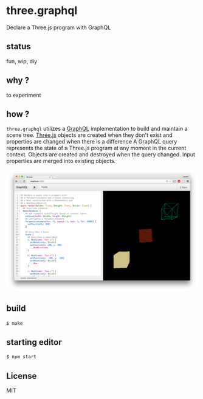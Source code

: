 three.graphql
=============

Declare a Three.js program with GraphQL

## status

fun, wip, diy

## why ?

to experiment

## how ?

`three.graphql` utilizes a
[GraphQL](https://github.com/graphql/graphiql) implementation to build and maintain
a scene tree. [Three.js](https://github.com/mrdoob/three.js/) objects are created
when they don't exist and properties are changed when there is a difference
A GraphQL query represents the state of a Three.js program at any moment in
the current context. Objects are created and destroyed when the query changed.
Input properties are merged into existing objects.

![](assets/screenshot.png)

## build

```sh
$ make
```

## starting editor

```sh
$ npm start
```

## License

MIT

